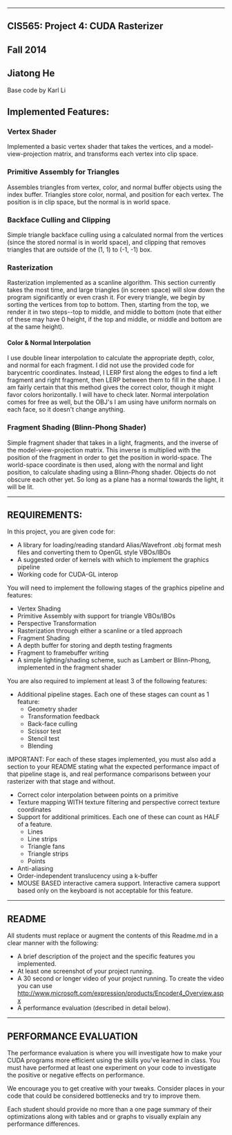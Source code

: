 -------------------------------------------------------------------------------
CIS565: Project 4: CUDA Rasterizer
-------------------------------------------------------------------------------
Fall 2014
-------------------------------------------------------------------------------
Jiatong He
-------------------------------------------------------------------------------
Base code by Karl Li

Implemented Features:
---------------------
### Vertex Shader
Implemented a basic vertex shader that takes the vertices, and a model-view-projection matrix, and transforms each vertex into clip space.

### Primitive Assembly for Triangles
Assembles triangles from vertex, color, and normal buffer objects using the index buffer.  Triangles store color, normal, and position for each vertex.  The position is in clip space, but the normal is in world space.

### Backface Culling and Clipping
Simple triangle backface culling using a calculated normal from the vertices (since the stored normal is in world space), and clipping that removes triangles that are outside of the (1, 1) to (-1, -1) box.

### Rasterization
Rasterization implemented as a scanline algorithm.  This section currently takes the most time, and large triangles (in screen space) will slow down the program significantly or even crash it.  For every triangle, we begin by sorting the vertices from top to bottom.  Then, starting from the top, we render it in two steps--top to middle, and middle to bottom (note that either of these may have 0 height, if the top and middle, or middle and bottom are at the same height).

#### Color & Normal Interpolation
I use double linear interpolation to calculate the appropriate depth, color, and normal for each fragment.  I did not use the provided code for barycentric coordinates.  Instead, I LERP first along the edges to find a left fragment and right fragment, then LERP between them to fill in the shape.  I am fairly certain that this method gives the correct color, though it might favor colors horizontally.  I will have to check later.  Normal interpolation comes for free as well, but the OBJ's I am using have uniform normals on each face, so it doesn't change anything.

### Fragment Shading (Blinn-Phong Shader)
Simple fragment shader that takes in a light, fragments, and the inverse of the model-view-projection matrix.  This inverse is multiplied with the position of the fragment in order to get the position in world-space.  The world-space coordinate is then used, along with the normal and light position, to calculate shading using a Blinn-Phong shader.  Objects do not obscure each other yet.  So long as a plane has a normal towards the light, it will be lit.

-------------------------------------------------------------------------------
REQUIREMENTS:
-------------------------------------------------------------------------------
In this project, you are given code for:

* A library for loading/reading standard Alias/Wavefront .obj format mesh files and converting them to OpenGL style VBOs/IBOs
* A suggested order of kernels with which to implement the graphics pipeline
* Working code for CUDA-GL interop

You will need to implement the following stages of the graphics pipeline and features:

* Vertex Shading
* Primitive Assembly with support for triangle VBOs/IBOs
* Perspective Transformation
* Rasterization through either a scanline or a tiled approach
* Fragment Shading
* A depth buffer for storing and depth testing fragments
* Fragment to framebuffer writing
* A simple lighting/shading scheme, such as Lambert or Blinn-Phong, implemented in the fragment shader

You are also required to implement at least 3 of the following features:

* Additional pipeline stages. Each one of these stages can count as 1 feature:
   * Geometry shader
   * Transformation feedback
   * Back-face culling
   * Scissor test
   * Stencil test
   * Blending

IMPORTANT: For each of these stages implemented, you must also add a section to your README stating what the expected performance impact of that pipeline stage is, and real performance comparisons between your rasterizer with that stage and without.

* Correct color interpolation between points on a primitive
* Texture mapping WITH texture filtering and perspective correct texture coordinates
* Support for additional primitices. Each one of these can count as HALF of a feature.
   * Lines
   * Line strips
   * Triangle fans
   * Triangle strips
   * Points
* Anti-aliasing
* Order-independent translucency using a k-buffer
* MOUSE BASED interactive camera support. Interactive camera support based only on the keyboard is not acceptable for this feature.

-------------------------------------------------------------------------------
README
-------------------------------------------------------------------------------
All students must replace or augment the contents of this Readme.md in a clear 
manner with the following:

* A brief description of the project and the specific features you implemented.
* At least one screenshot of your project running.
* A 30 second or longer video of your project running.  To create the video you
  can use http://www.microsoft.com/expression/products/Encoder4_Overview.aspx 
* A performance evaluation (described in detail below).

-------------------------------------------------------------------------------
PERFORMANCE EVALUATION
-------------------------------------------------------------------------------
The performance evaluation is where you will investigate how to make your CUDA
programs more efficient using the skills you've learned in class. You must have
performed at least one experiment on your code to investigate the positive or
negative effects on performance. 

We encourage you to get creative with your tweaks. Consider places in your code
that could be considered bottlenecks and try to improve them. 

Each student should provide no more than a one page summary of their
optimizations along with tables and or graphs to visually explain any
performance differences.

